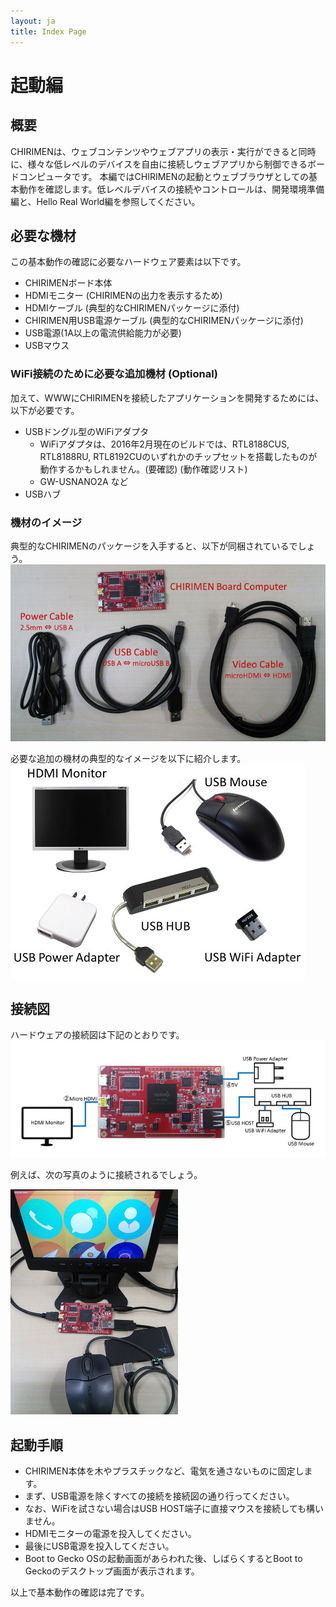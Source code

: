 ```yaml
---
layout: ja
title: Index Page
---
```

# 起動編

## 概要
CHIRIMENは、ウェブコンテンツやウェブアプリの表示・実行ができると同時に、様々な低レベルのデバイスを自由に接続しウェブアプリから制御できるボードコンピュータです。 
本編ではCHIRIMENの起動とウェブブラウザとしての基本動作を確認します。低レベルデバイスの接続やコントロールは、開発環境準備編と、Hello Real World編を参照してください。

## 必要な機材
この基本動作の確認に必要なハードウェア要素は以下です。 

- CHIRIMENボード本体
- HDMIモニター (CHIRIMENの出力を表示するため)
- HDMIケーブル (典型的なCHIRIMENパッケージに添付)
- CHIRIMEN用USB電源ケーブル (典型的なCHIRIMENパッケージに添付)
- USB電源(1A以上の電流供給能力が必要)
- USBマウス

### WiFi接続のために必要な追加機材 (Optional)
加えて、WWWにCHIRIMENを接続したアプリケーションを開発するためには、以下が必要です。 

- USBドングル型のWiFiアダプタ
  - WiFiアダプタは、2016年2月現在のビルドでは、RTL8188CUS, RTL8188RU, RTL8192CUのいずれかのチップセットを搭載したものが動作するかもしれません。(要確認) (動作確認リスト)
  - GW-USNANO2A など
- USBハブ

### 機材のイメージ
典型的なCHIRIMENのパッケージを入手すると、以下が同梱されているでしょう。
![chirimen_package](../images/chirimen_package.jpg) 

必要な追加の機材の典型的なイメージを以下に紹介します。
![chirimen_required_options](../images/chirimen_required_options.jpg) 

## 接続図
ハードウェアの接続図は下記のとおりです。
![chirimen_basic_conf](../images/chirimen_basic_conf.jpg) 

例えば、次の写真のように接続されるでしょう。

![chirimen_basic_conf_photo](../images/chirimen_basic_conf_photo.jpg) 

## 起動手順

- CHIRIMEN本体を木やプラスチックなど、電気を通さないものに固定します。
- まず、USB電源を除くすべての接続を接続図の通り行ってください。
- なお、WiFiを試さない場合はUSB HOST端子に直接マウスを接続しても構いません。
- HDMIモニターの電源を投入してください。
- 最後にUSB電源を投入してください。
- Boot to Gecko OSの起動画面があらわれた後、しばらくするとBoot to Geckoのデスクトップ画面が表示されます。

以上で基本動作の確認は完了です。